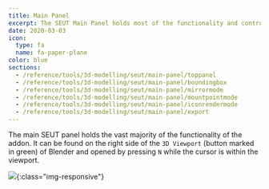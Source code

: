```yaml
---
title: Main Panel
excerpt: The SEUT Main Panel holds most of the functionality and controls of the addon.
date: 2020-03-03
icon:
  type: fa
  name: fa-paper-plane
color: blue
sections:
  - /reference/tools/3d-modelling/seut/main-panel/toppanel
  - /reference/tools/3d-modelling/seut/main-panel/boundingbox
  - /reference/tools/3d-modelling/seut/main-panel/mirrormode
  - /reference/tools/3d-modelling/seut/main-panel/mountpointmode
  - /reference/tools/3d-modelling/seut/main-panel/iconrendermode
  - /reference/tools/3d-modelling/seut/main-panel/export
---
```

The main SEUT panel holds the vast majority of the functionality of the addon. It can be found on the right side of the `3D Viewport` (button marked in green) of Blender and opened by pressing `N` while the cursor is within the viewport.

![](/modding-reference/assets/images/reference/seut/main-panel.png){:class="img-responsive"}